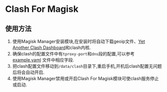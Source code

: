 # Clash For Magisk

## 使用方法

1. 使用Magisk Manager安装模块,在安装时将自动下载geoip文件、[Yet Another Clash Dashboard](https://github.com/haishanh/yacd)和clash内核.
2. 确保clash的配置文件中有`tproxy-port`和`dns`段的配置,可以参考[example.yaml](./example.yaml)
文件中相应字段.
3. 把clash配置文件移动到`/data/clash`目录下,重启手机,开机后clash配置无问题后将会自动开启.
4. 使用Magisk Manager禁用或开启Clash For Magisk模块可使clash服务停止或启动.
